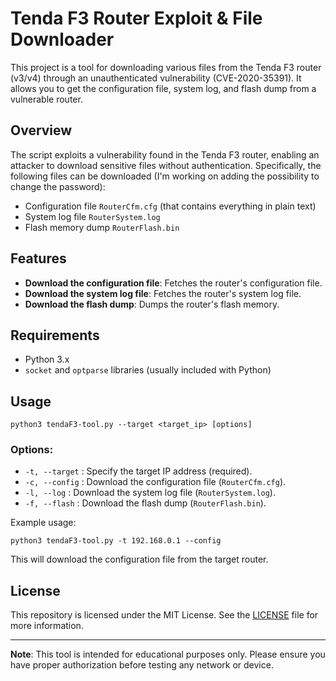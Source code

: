 # Tenda F3 Router Exploit & File Downloader

This project is a tool for downloading various files from the Tenda F3 router (v3/v4) through an unauthenticated vulnerability (CVE-2020-35391). It allows you to get the configuration file, system log, and flash dump from a vulnerable router.

## Overview

The script exploits a vulnerability found in the Tenda F3 router, enabling an attacker to download sensitive files without authentication. Specifically, the following files can be downloaded (I'm working on adding the possibility to change the password):

- Configuration file `RouterCfm.cfg` (that contains everything in plain text)
- System log file `RouterSystem.log`
- Flash memory dump `RouterFlash.bin`

## Features

- **Download the configuration file**: Fetches the router's configuration file.
- **Download the system log file**: Fetches the router's system log file.
- **Download the flash dump**: Dumps the router's flash memory.

## Requirements

- Python 3.x
- `socket` and `optparse` libraries (usually included with Python)

## Usage

```
python3 tendaF3-tool.py --target <target_ip> [options]
```

### Options:
- `-t, --target` : Specify the target IP address (required).
- `-c, --config` : Download the configuration file (`RouterCfm.cfg`).
- `-l, --log` : Download the system log file (`RouterSystem.log`).
- `-f, --flash` : Download the flash dump (`RouterFlash.bin`).

Example usage:
```
python3 tendaF3-tool.py -t 192.168.0.1 --config
```

This will download the configuration file from the target router.

## License

This repository is licensed under the MIT License. See the [LICENSE](LICENSE) file for more information.

---

**Note**: This tool is intended for educational purposes only. Please ensure you have proper authorization before testing any network or device.